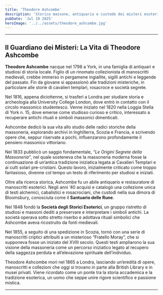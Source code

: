 ```yaml
---
title: 'Theodore Ashcombe'
description: 'Storico massone, antiquario e custode dei misteri esoterici dell’Inghilterra vittoriana'
pubDate: 'Jul 10 2025'
heroImage: '../../assets/theodore_ashcombe.jpg'
---
```


<hr>
<h2>Il Guardiano dei Misteri: La Vita di Theodore Ashcombe</h2>

<p><strong>Theodore Ashcombe</strong> nacque nel 1798 a York, in una famiglia di antiquari e studiosi di storia locale. Figlio di un rinomato collezionista di manoscritti medievali, crebbe immerso in pergamene ingiallite, sigilli antichi e leggende del passato. Fin da giovane si appassionò alle tradizioni misteriche, in particolare alle storie di cavalieri templari, rosacroce e società segrete.</p>

<p>Nel 1816, appena diciottenne, si trasferì a Londra per studiare storia e archeologia alla University College London, dove entrò in contatto con il circolo massonico studentesco. Venne iniziato nel 1820 nella Loggia Stella di York n. 15, dove emerse come studioso curioso e critico, interessato a recuperare antichi rituali e simboli massonici dimenticati.</p>

<p>Ashcombe dedicò la sua vita allo studio delle radici storiche della massoneria, esplorando archivi in Inghilterra, Scozia e Francia, e scrivendo opere che, seppur riservate a pochi, influenzarono profondamente il pensiero massonico vittoriano.</p>

<p>Nel 1833 pubblicò un saggio fondamentale, <em>“Le Origini Segrete della Massoneria”</em>, nel quale sosteneva che la massoneria moderna fosse la continuazione di un’antica tradizione iniziatica legata ai Cavalieri Templari e ai culti solari pre-cristiani. Questo lavoro, inizialmente criticato come troppo fantasioso, divenne col tempo un testo di riferimento per studiosi e iniziati.</p>

<p>Oltre alla ricerca storica, Ashcombe fu un abile antiquario e restauratore di manoscritti esoterici. Negli anni ’40 acquisì e catalogò una collezione unica di testi alchemici, cabalistici e rosacrociani, che custodì nella sua dimora di Bloomsbury, conosciuta come il <strong>Santuario delle Rune</strong>.</p>

<p>Nel 1848 fondò la <strong>Società degli Storici Esoterici</strong>, un gruppo ristretto di studiosi e massoni dediti a preservare e interpretare i simboli antichi. La società operava sotto stretto riserbo e adottava rituali simbolici che Ashcombe aveva ricostruito da fonti medievali.</p>

<p>Nel 1855, a seguito di una spedizione in Scozia, tornò con una serie di manoscritti criptici attribuiti a un misterioso “Fratello Moray”, che si supponeva fosse un iniziato del XVIII secolo. Questi testi ampliarono la sua visione della massoneria come un percorso iniziatico legato al recupero della saggezza perduta e all’elevazione spirituale dell’individuo.</p>

<p>Theodore Ashcombe morì nel 1865 a Londra, lasciando un’eredità di opere, manoscritti e collezioni che oggi si trovano in parte alla British Library e in musei privati. Viene ricordato come un ponte tra la storia accademica e la tradizione esoterica, un uomo che seppe unire rigore scientifico e passione mistica.</p>

<hr>